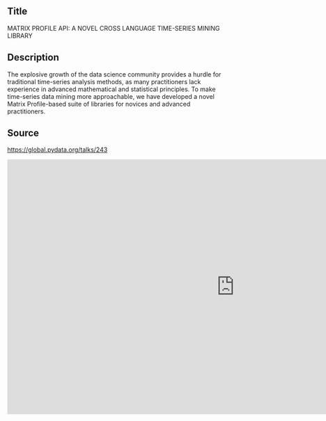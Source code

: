 ## Title
MATRIX PROFILE API: A NOVEL CROSS LANGUAGE TIME-SERIES MINING LIBRARY

## Description
The explosive growth of the data science community provides a hurdle for traditional time-series analysis methods, as many practitioners lack experience in advanced mathematical and statistical principles. To make time-series data mining more approachable, we have developed a novel Matrix Profile-based suite of libraries for novices and advanced practitioners.

## Source
<a href="https://global.pydata.org/talks/243">https://global.pydata.org/talks/243</a>


<iframe width="1042" height="586" src="https://www.youtube.com/embed/szts4YTdUrk" frameborder="0" allow="accelerometer; autoplay; clipboard-write; encrypted-media; gyroscope; picture-in-picture" allowfullscreen></iframe>